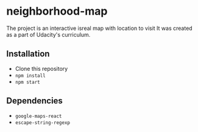# neighborhood-map

The project is an interactive isreal map with location to visit
It was created as a part of Udacity's curriculum.


## Installation

*  Clone this repository
* `npm install`
* `npm start`


## Dependencies

* `google-maps-react`
* `escape-string-regexp`

